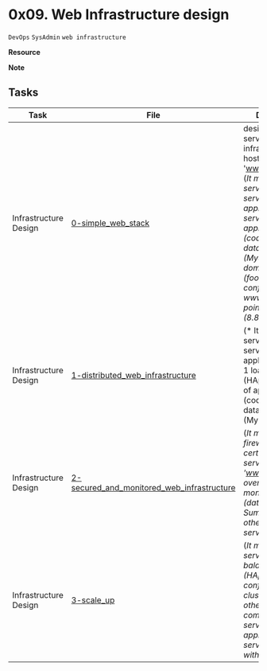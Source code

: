 # 0x09. Web Infrastructure design
``DevOps`` ``SysAdmin`` ``web infrastructure``

**Resource**


**Note**


## Tasks
| Task | File | Description |
|------|------|-------------|
Infrastructure Design | [0-simple_web_stack](./0-simple_web_stack) | design of a one server web infrastructure tha host the website 'www.foobar.com' (*It must use 1 server, 1 web server (Nginx), 1 application server, 1 application files (code base), 1 database (MySQL), 1 domain name (foobar.com) configured with a www record that points to server IP (8.8.8.8)*)
Infrastructure Design | [1-distributed_web_infrastructure](./1-distributed_web_infrastructure) | (* It must add 2 server, 1 web server (Nginx), 1 application server, 1 load-balancer (HAproxy), 1 set of application file (code base) 1 database (MySQL)*)
Infrastructure Design | [2-secured_and_monitored_web_infrastructure](./2-secured_and_monitored_web_infrastructure) | (*It must add 3 firewalls, 1 SSL certificate to serve 'www.foobar.com' over HTTPS, 3 monitoring client (data collector for Sumologic or other monitoring services)*)
Infrastructure Design | [3-scale_up](./3-scale_up) | (*It must add 1 server, 1 load-balancer (HAproxy) configured as cluster with the other one, Split components (web server, application server, database) with their server*)
